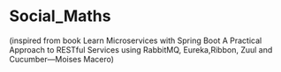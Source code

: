 # Social_Maths
(inspired from book Learn Microservices with Spring Boot A Practical Approach to RESTful Services using RabbitMQ, Eureka,Ribbon, Zuul and Cucumber—Moises Macero)
